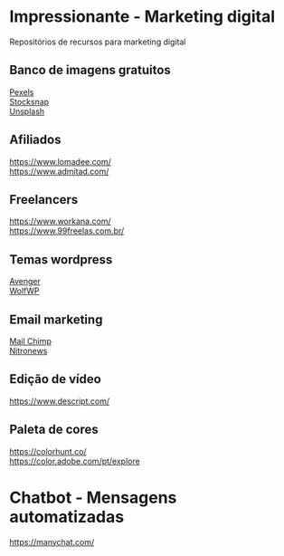 # Impressionante - Marketing digital
Repositórios de recursos para marketing digital

## Banco de imagens gratuitos
[Pexels](https://www.pexels.com/pt-br/)<br>
[Stocksnap](https://stocksnap.io/)<br>
[Unsplash](https://unsplash.com/)

## Afiliados
https://www.lomadee.com/<br>
https://www.admitad.com/

## Freelancers
https://www.workana.com/<br>
https://www.99freelas.com.br/

## Temas wordpress
[Avenger](https://go.hotmart.com/F42691831O)<br>
[WolfWP](https://www.lp.wolfwp.com.br/)

## Email marketing
[Mail Chimp](https://mailchimp.com/)<br>
[Nitronews](https://www.nitronews.com.br/)

## Edição de vídeo
https://www.descript.com/

## Paleta de cores
https://colorhunt.co/<br>
https://color.adobe.com/pt/explore

# Chatbot - Mensagens automatizadas
https://manychat.com/
